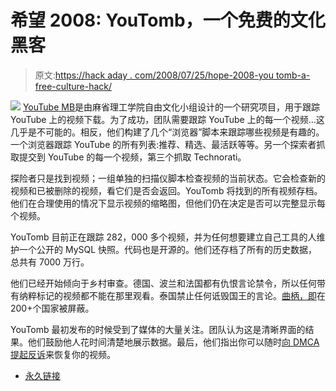 # 希望 2008: YouTomb，一个免费的文化黑客

> 原文:[https://hack aday . com/2008/07/25/hope-2008-you tomb-a-free-culture-hack/](https://hackaday.com/2008/07/25/hope-2008-youtomb-a-free-culture-hack/)

![](../Images/229fc6b11dcc9e43b6a4da71ef1d83bd.png)
[YouTube MB](http://youtomb.mit.edu/)是由麻省理工学院自由文化小组设计的一个研究项目，用于跟踪 YouTube 上的视频下载。为了成功，团队需要跟踪 YouTube 上的每一个视频…这几乎是不可能的。相反，他们构建了几个“浏览器”脚本来跟踪哪些视频是有趣的。一个浏览器跟踪 YouTube 的所有列表:推荐、精选、最活跃等等。另一个探索者抓取提交到 YouTube 的每一个视频，第三个抓取 Technorati。

探险者只是找到视频；一组单独的扫描仪脚本检查视频的当前状态。它会检查新的视频和已被删除的视频，看它们是否会返回。YouTomb 将找到的所有视频存档。他们在合理使用的情况下显示视频的缩略图，但他们仍在决定是否可以完整显示每个视频。

YouTomb 目前正在跟踪 282，000 多个视频，并为任何想要建立自己工具的人维护一个公开的 MySQL 快照。代码也是开源的。他们还存档了所有的历史数据，总共有 7000 万行。

他们已经开始倾向于乡村审查。德国、波兰和法国都有仇恨言论禁令，所以任何带有纳粹标记的视频都不能在那里观看。泰国禁止任何诋毁国王的言论。[曲柄，即](http://www.youtube.com/watch?v=vum3qgoh0x4)在 200+个国家被屏蔽。

YouTomb 最初发布的时候受到了媒体的大量关注。团队认为这是清晰界面的结果。他们鼓励他人花时间清楚地展示数据。最后，他们指出你可以随时[向 DMCA 提起反诉](http://fairusenetwork.org/reference/td.php)来恢复你的视频。

*   [永久链接](http://youtomb.mit.edu/)